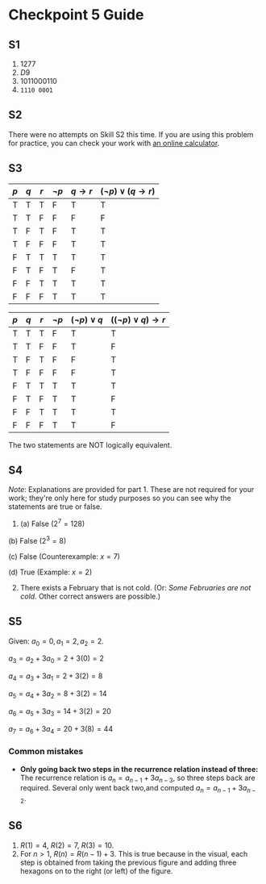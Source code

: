 # Checkpoint 5 Guide 

## S1

1. $1277$
2. $D9$
3. $1011000110$
4. `1110 0001`

## S2

There were no attempts on Skill S2 this time. If you are using this problem for practice, you can check your work with [an online calculator](https://www.calculator.net/binary-calculator.html).

## S3

| $p$ | $q$ | $r$ | $\neg p$ | $q \rightarrow r$ | $(\neg p) \vee (q \rightarrow r)$ |
| --- | --- | --- | -------- | ----------------- | --------------------------------- |
| T   | T   | T   | F        | T                 | T                                 |
| T   | T   | F   | F        | F                 | F                                 |
| T   | F   | T   | F        | T                 | T                                 |
| T   | F   | F   | F        | T                 | T                                 |
| F   | T   | T   | T        | T                 | T                                 |
| F   | T   | F   | T        | F                 | T                                 |
| F   | F   | T   | T        | T                 | T                                 |
| F   | F   | F   | T        | T                 | T                                 |


| $p$ | $q$ | $r$ | $\neg p$ | $(\neg p) \vee q$ | $((\neg p) \vee q) \rightarrow r$ |
| --- | --- | --- | -------- | ----------------- | --------------------------------- |
| T   | T   | T   | F        | T                 | T                                 |
| T   | T   | F   | F        | T                 | F                                 |
| T   | F   | T   | F        | F                 | T                                 |
| T   | F   | F   | F        | F                 | T                                 |
| F   | T   | T   | T        | T                 | T                                 |
| F   | T   | F   | T        | T                 | F                                 |
| F   | F   | T   | T        | T                 | T                                 |
| F   | F   | F   | T        | T                 | F                                 |

The two statements are NOT logically equivalent.


## S4 

*Note*: Explanations are provided for part 1. These are not required for your work; they're only here for study purposes so you can see why the statements are true or false. 

1. (a) False ($2^7 = 128$) 

  (b) False ($2^3 = 8$)

  (c) False (Counterexample: $x = 7$)

  (d) True (Example: $x = 2$)


2. There exists a February that is not cold. (Or: *Some Februaries are not cold*. Other correct answers are possible.) 

## S5

Given: $a_0 = 0, a_1 = 2, a_2 = 2$. 

$a_3 = a_2 + 3a_0 = 2 + 3(0) = 2$
 
$a_4 = a_3 + 3a_1 = 2 + 3(2) = 8$

$a_5 = a_4 + 3a_2 = 8 + 3(2) = 14$

$a_6 = a_5 + 3a_3 = 14 + 3(2) = 20$

$a_7 = a_6 + 3a_4 = 20 + 3(8) = 44$

### Common mistakes

- **Only going back two steps in the recurrence relation instead of three:** The recurrence relation is $a_n = a_{n-1} + 3a_{n-3}$, so three steps back are required. Several only went back two,and computed $a_n = a_{n-1} + 3a_{n-2}$.

## S6

1. $R(1) = 4$, $R(2) = 7$, $R(3) = 10$. 
2. For $n > 1$, $R(n) = R(n-1) + 3$. This is true because in the visual, each step is obtained from taking the previous figure and adding three hexagons on to the right (or left) of the figure. 